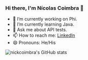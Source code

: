 ### Hi there, I'm Nícolas Coimbra 👋

- 🔭 I’m currently working on Phi.
- 🌱 I’m currently learning Java.
- 💬 Ask me about API tests.
- 📫 How to reach me: [LinkedIn](https://www.linkedin.com/in/n%C3%ADcolas-coimbra-341275ab/)
- 😄 Pronouns: He/His

![nickcoimbra's GitHub stats](https://github-readme-stats.vercel.app/api?username=nickcoimbra&theme=cobalt&&show_icons=true)
